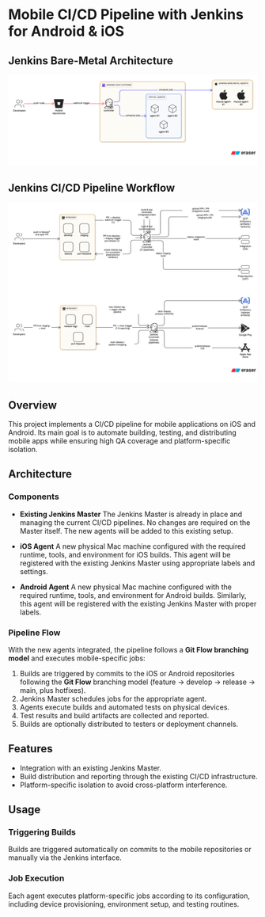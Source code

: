 # Mobile CI/CD Pipeline with Jenkins for Android & iOS

## Jenkins Bare-Metal Architecture

![diagram-layer-1](../../media/jenkins-baremetal-macos-agents-v3.png)

## Jenkins CI/CD Pipeline Workflow

![diagram-layer-1](../../media/gitflow-cicd.png)

## Overview

This project implements a CI/CD pipeline for mobile applications on iOS and Android. Its main goal is to automate building, testing, and distributing mobile apps while ensuring high QA coverage and platform-specific isolation.

## Architecture

### Components

- **Existing Jenkins Master** 
The Jenkins Master is already in place and managing the current CI/CD pipelines. No changes are required on the Master itself. The new agents will be added to this existing setup.

- **iOS Agent**
A new physical Mac machine configured with the required runtime, tools, and environment for iOS builds. This agent will be registered with the existing Jenkins Master using appropriate labels and settings.

- **Android Agent**
A new physical Mac machine configured with the required runtime, tools, and environment for Android builds. Similarly, this agent will be registered with the existing Jenkins Master with proper labels.

### Pipeline Flow

With the new agents integrated, the pipeline follows a **Git Flow branching model** and executes mobile-specific jobs:

1. Builds are triggered by commits to the iOS or Android repositories following the **Git Flow** branching model (feature → develop → release → main, plus hotfixes).  
2. Jenkins Master schedules jobs for the appropriate agent.  
3. Agents execute builds and automated tests on physical devices.  
4. Test results and build artifacts are collected and reported.  
5. Builds are optionally distributed to testers or deployment channels.

## Features

- Integration with an existing Jenkins Master.
- Build distribution and reporting through the existing CI/CD infrastructure.
- Platform-specific isolation to avoid cross-platform interference.

## Usage

### Triggering Builds

Builds are triggered automatically on commits to the mobile repositories or manually via the Jenkins interface.

### Job Execution

Each agent executes platform-specific jobs according to its configuration, including device provisioning, environment setup, and testing routines.
